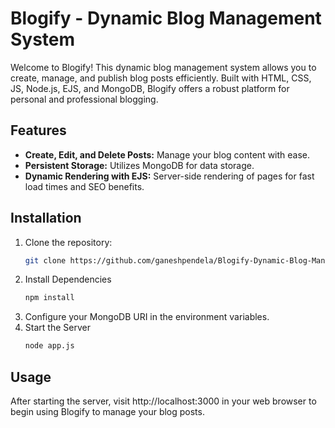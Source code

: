 # Blogify - Dynamic Blog Management System

Welcome to Blogify! This dynamic blog management system allows you to create, manage, and publish blog posts efficiently. Built with HTML, CSS, JS, Node.js, EJS, and MongoDB, Blogify offers a robust platform for personal and professional blogging.

## Features
- **Create, Edit, and Delete Posts:** Manage your blog content with ease.
- **Persistent Storage:** Utilizes MongoDB for data storage.
- **Dynamic Rendering with EJS:** Server-side rendering of pages for fast load times and SEO benefits.

## Installation
1. Clone the repository:
   ```bash
   git clone https://github.com/ganeshpendela/Blogify-Dynamic-Blog-Management-System.git
2. Install Dependencies
    ```bash
    npm install
3. Configure your MongoDB URI in the environment variables.
4. Start the Server
    ```bash
    node app.js

## Usage
After starting the server, visit http://localhost:3000 in your web browser to begin using Blogify to manage your blog posts.
